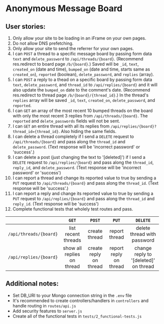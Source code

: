 # Anonymous Message Board

## User stories:

1. Only allow your site to be loading in an iFrame on your own pages.
1. Do not allow DNS prefetching.
1. Only allow your site to send the referrer for your own pages.
1. I can `POST` a thread to a specific message board by passing form data `text` and `delete_password` to `/api/threads/{board}`. (Recommend res.redirect to board page `/b/{board}`.) Saved will be `_id`, `text`, `created_on` (date and time), `bumped_on` (date and time, starts same as `created_on`), `reported` (boolean), `delete_password`, and `replies` (array).
1. I can `POST` a reply to a thead on a specific board by passing form data `text`, `delete_password`, and `thread_id` to `/api/replies/{board}` and it will also update the `bumped_on` date to the comment's date. (Recommend res.redirect to thread page `/b/{board}/{thread_id}`.) In the thread's `replies` array will be saved `_id`, `text`, `created_on`, `delete_password`, and `reported`.
1. I can `GET` an array of the most recent 10 bumped threads on the board with only the most recent 3 replies from `/api/threads/{board}`. The `reported` and `delete_passwords` fields will not be sent.
1. I can `GET` an entire thread with all its replies from `/api/replies/{board}?thread_id={thread_id}`. Also hiding the same fields.
1. I can delete a thread completely if I send a `DELETE` request to `/api/threads/{board}` and pass along the `thread_id` and `delete_password`. (Text response will be 'incorrect password' or 'success'.)
1. I can delete a post (just changing the text to '[deleted]') if I send a
`DELETE` request to `/api/replies/{board}` and pass along the `thread_id`, `reply_id`, and `delete_password`. (Text response will be 'incorrect password' or 'success')
1. I can report a thread and change its reported value to true by sending a `PUT` request to `/api/threads/{board}` and pass along the `thread_id`. (Text response will be 'success'.)
1. I can report a reply and change its reported value to true by sending a `PUT` request to `/api/replies/{board}` and pass along the `thread_id` and `reply_id`. (Text response will be 'success')
1. Complete functional tests that wholely test routes and pass.

|                        | `GET`                      | `POST`                 | `PUT`                  | `DELETE`                              |
| :--------------------: | :------------------------: | :--------------------: | :--------------------: | :-----------------------------------: |
| `/api/threads/{board}` | list recent threads        | create thread          | report thread          | delete thread with password           |
| `/api/replies/{board}` | show all replies on thread | create reply on thread | report reply on thread | change reply to '[deleted]' on thread |

## Additional notes:

- Set DB_URI to your Mongo connection string in the `.env` file
- It's recommended to create controllers/handlers in `controllers` and handle routing in `routes/api.js`
- Add security features to `server.js`
- Create all of the functional tests in `tests/2_functional-tests.js`
